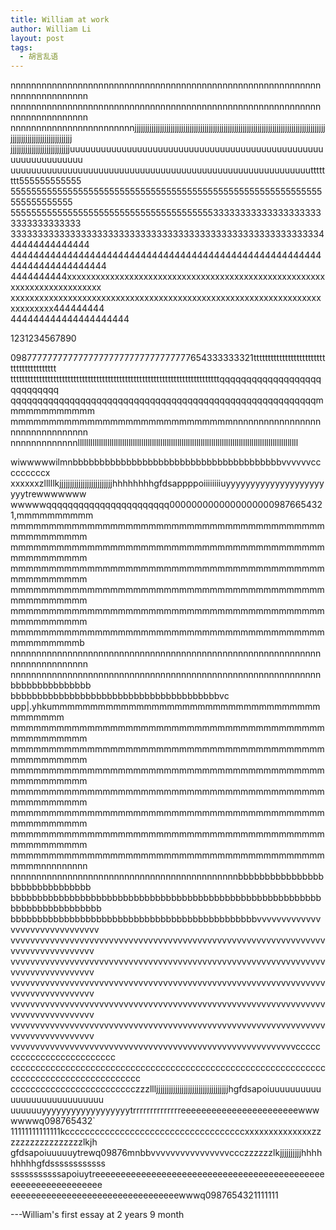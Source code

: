 ```yaml
---
title: William at work
author: William Li
layout: post
tags:
  - 胡言乱语
---
```

nnnnnnnnnnnnnnnnnnnnnnnnnnnnnnnnnnnnnnnnnnnnnnnnnnnnnnnnnnnnnnnnnnnnnnnnnnn<br/>nnnnnnnnnnnnnnnnnnnnnnnnnnnnnnnnnnnnnnnnnnnnnnnnnnnnnnnnnnnnnnnnnnnnnnnnnnn<br/>nnnnnnnnnnnnnnnnnnnnnnnnjjjjjjjjjjjjjjjjjjjjjjjjjjjjjjjjjjjjjjjjjjjjjjjjjjjjjjjjjjjjjjjjjjjjjjjjjjjjjjjjjjjjjjjjjjjjjjjjjjjjjjjjjjjjjjjjjjjjjjj<br/>jjjjjjjjjjjjjjjjjjjjjjjjjjjjuuuuuuuuuuuuuuuuuuuuuuuuuuuuuuuuuuuuuuuuuuuuuuuuuuuuuuuuuuuuuuu<br/>uuuuuuuuuuuuuuuuuuuuuuuuuuuuuuuuuuuuuuuuuuuuuuuuuuuuuuuuuutttttttt555555555555<br/>555555555555555555555555555555555555555555555555555555555555555555555555<br/>555555555555555555555555555555555555555333333333333333333333333333333333<br/>333333333333333333333333333333333333333333333333333333333444444444444444<br/>444444444444444444444444444444444444444444444444444444444444444444444444<br/>4444444444xxxxxxxxxxxxxxxxxxxxxxxxxxxxxxxxxxxxxxxxxxxxxxxxxxxxxxxxxxxxxxxxxxxxxxxxx<br/>xxxxxxxxxxxxxxxxxxxxxxxxxxxxxxxxxxxxxxxxxxxxxxxxxxxxxxxxxxxxxxxxxxxxxxxxxx444444444<br/>444444444444444444444

1231234567890

09877777777777777777777777777777777654333333321ttttttttttttttttttttttttttttttttttttttttt<br/>tttttttttttttttttttttttttttttttttttttttttttttttttttttttttttttttttttttttttqqqqqqqqqqqqqqqqqqqqqqqqqqqq<br/>qqqqqqqqqqqqqqqqqqqqqqqqqqqqqqqqqqqqqqqqqqqqqqqqqqqqqqqqqmmmmmmmmmmmm<br/>mmmmmmmmmmmmmmmmmmmmmmmmmmmmmnnnnnnnnnnnnnnnnnnnnnnnnnnnnnnnn<br/>nnnnnnnnnnnnnllllllllllllllllllllllllllllllllllllllllllllllllllllllllllllllllllllllllllllllllllllllllllllllllllllllll

wiwwwwwilmnbbbbbbbbbbbbbbbbbbbbbbbbbbbbbbbbbbbbbbbvvvvvvcccccccccx<br/>
xxxxxxzlllllkjjjjjjjjjjjjjjjjjjjjjjjjjhhhhhhhhgfdsappppoiiiiiiiiuyyyyyyyyyyyyyyyyyyyyyyytrewwwwwww<br/>wwwwwqqqqqqqqqqqqqqqqqqqqqqq00000000000000000009876654321,mmmmmmmmmm<br/>mmmmmmmmmmmmmmmmmmmmmmmmmmmmmmmmmmmmmmmmmmmmmmmmmmm<br/>mmmmmmmmmmmmmmmmmmmmmmmmmmmmmmmmmmmmmmmmmmmmmmmmmmm<br/>mmmmmmmmmmmmmmmmmmmmmmmmmmmmmmmmmmmmmmmmmmmmmmmmmmm<br/>mmmmmmmmmmmmmmmmmmmmmmmmmmmmmmmmmmmmmmmmmmmmmmmmmmm<br/>mmmmmmmmmmmmmmmmmmmmmmmmmmmmmmmmmmmmmmmmmmmmmmmmmmm<br/>mmmmmmmmmmmmmmmmmmmmmmmmmmmmmmmmmmmmmmmmmmmmmmmmmmb<br/>nnnnnnnnnnnnnnnnnnnnnnnnnnnnnnnnnnnnnnnnnnnnnnnnnnnnnnnnnnnnnnnnnnnnnnnnnnn<br/>nnnnnnnnnnnnnnnnnnnnnnnnnnnnnnnnnnnnnnnnnnnnnnnnnnnnnnnnnnnnbbbbbbbbbbbbbbb<br/>bbbbbbbbbbbbbbbbbbbbbbbbbbbbbbbbbbbbbbbvc <br/>
upp\|.yhkummmmmmmmmmmmmmmmmmmmmmmmmmmmmmmmmmmmmmmmmm<br/>mmmmmmmmmmmmmmmmmmmmmmmmmmmmmmmmmmmmmmmmmmmmmmmmmmm<br/>mmmmmmmmmmmmmmmmmmmmmmmmmmmmmmmmmmmmmmmmmmmmmmmmmmm<br/>mmmmmmmmmmmmmmmmmmmmmmmmmmmmmmmmmmmmmmmmmmmmmmmmmmm<br/>mmmmmmmmmmmmmmmmmmmmmmmmmmmmmmmmmmmmmmmmmmmmmmmmmmm<br/>mmmmmmmmmmmmmmmmmmmmmmmmmmmmmmmmmmmmmmmmmmmmmmmmmmm<br/>mmmmmmmmmmmmmmmmmmmmmmmmmmmmmmmmmmmmmmmmmmmmmmmmmmm<br/>mmmmmmmmmmmmmmmmmmmmmmmmmmmmmmmmmmmmmmmmmmmmmnnnnnnnnn<br/>nnnnnnnnnnnnnnnnnnnnnnnnnnnnnnnnnnnnnnnnnnnnbbbbbbbbbbbbbbbbbbbbbbbbbbbbbbb<br/>bbbbbbbbbbbbbbbbbbbbbbbbbbbbbbbbbbbbbbbbbbbbbbbbbbbbbbbbbbbbbbbbbbbbbbbbbbb<br/>bbbbbbbbbbbbbbbbbbbbbbbbbbbbbbbbbbbbbbbbbbbbbbvvvvvvvvvvvvvvvvvvvvvvvvvvvvvvv<br/>vvvvvvvvvvvvvvvvvvvvvvvvvvvvvvvvvvvvvvvvvvvvvvvvvvvvvvvvvvvvvvvvvvvvvvvvvvvvvvvvv<br/>vvvvvvvvvvvvvvvvvvvvvvvvvvvvvvvvvvvvvvvvvvvvvvvvvvvvvvvvvvvvvvvvvvvvvvvvvvvvvvvvv<br/>vvvvvvvvvvvvvvvvvvvvvvvvvvvvvvvvvvvvvvvvvvvvvvvvvvvvvvvvvvvvvvvvvvvvvvvvvvvvvvvvv<br/>vvvvvvvvvvvvvvvvvvvvvvvvvvvvvvvvvvvvvvvvvvvvvvvvvvvvvvvvvvvvvvvvvvvvvvvvvvvvvvvvv<br/>vvvvvvvvvvvvvvvvvvvvvvvvvvvvvvvvvvvvvvvvvvvvvvvvvvvvvvvvvvvvvvvvvvvvvvvvvvvvvvvvv<br/>vvvvvvvvvvvvvvvvvvvvvvvvvvvvvvvvvvvvvvvvvvvvvvvvvvvvvvvvvvcccccccccccccccccccccccccc<br/>ccccccccccccccccccccccccccccccccccccccccccccccccccccccccccccccccccccccccccccccccccccccccc<br/>ccccccccccccccccccccccccczzzllljjjjjjjjjjjjjjjjjjjjjjjjjjjjjjjjjjhgfdsapoiuuuuuuuuuuuuuuuuuuuuuuuuuuuu<br/>uuuuuuyyyyyyyyyyyyyyyyyytrrrrrrrrrrrrrreeeeeeeeeeeeeeeeeeeeeeewwwwwwwq098765432`<br/>11111111111111kccccccccccccccccccccccccccccccccccccxxxxxxxxxxxxxxzzzzzzzzzzzzzzzzzlkjh<br/>gfdsapoiuuuuuytrewq09876mnbbvvvvvvvvvvvvvvvvccczzzzzzlkjjjjjjjjjjhhhhhhhhhgfdssssssssssss<br/>sssssssssssapoiuytreeeeeeeeeeeeeeeeeeeeeeeeeeeeeeeeeeeeeeeeeeeeeeeeeeeeeeeeeeeeeee<br/>eeeeeeeeeeeeeeeeeeeeeeeeeeeeeeeeewwwq0987654321111111<br/>

---William's first essay at 2 years 9 month